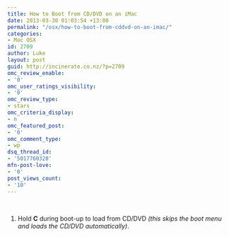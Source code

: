 ```yaml
---
title: How to Boot from CD/DVD on an iMac
date: 2013-03-30 01:03:54 +13:00
permalink: "/osx/how-to-boot-from-cddvd-on-an-imac/"
categories:
- Mac OSX
id: 2709
author: Luke
layout: post
guid: http://incinerate.co.nz/?p=2709
omc_review_enable:
- '0'
omc_user_ratings_visibility:
- '0'
omc_review_type:
- stars
omc_criteria_display:
- n
omc_featured_post:
- '0'
omc_comment_type:
- wp
dsq_thread_id:
- '5017760328'
mfn-post-love:
- '0'
post_views_count:
- '10'
---
```


&nbsp;

  1. <span style="line-height: 13px;">Hold </span><strong style="line-height: 13px;">C</strong> <span style="line-height: 13px;">during boot-up to load from CD/DVD<em> (this skips the boot menu and loads the CD/DVD automatically)</em>.</span>